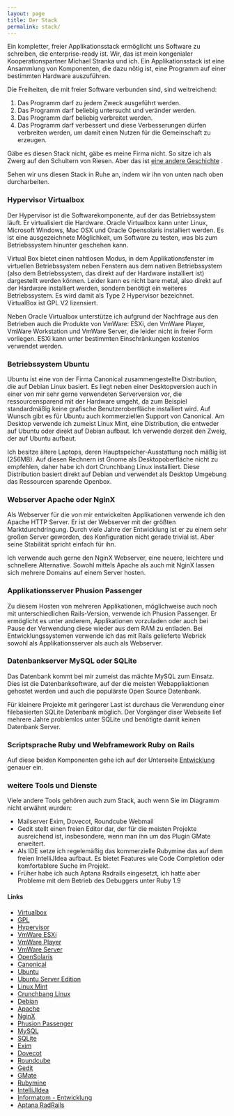 ```yaml
---
layout: page
title: Der Stack
permalink: stack/
---
```


Ein kompletter, freier Applikationsstack ermöglicht uns Software zu
schreiben, die enterprise-ready ist. Wir, das ist mein kongenialer
Kooperationspartner Michael Stranka und ich. Ein Applikationsstack ist
eine Ansammlung von Komponenten, die dazu nötig ist, eine Programm auf
einer bestimmten Hardware auszuführen.

Die Freiheiten, die mit freier Software verbunden sind, sind
weitreichend:

1.  Das Programm darf zu jedem Zweck ausgeführt werden.
2.  Das Programm darf beliebig untersucht und veränder werden.
3.  Das Programm darf beliebig verbreitet werden.
4.  Das Programm darf verbessert und diese Verbesserungen dürfen
    verbreiten werden, um damit einen Nutzen für die Gemeinschaft
    zu erzeugen.

Gäbe es diesen Stack nicht, gäbe es meine Firma nicht. So sitze ich als
Zwerg auf den Schultern von Riesen. Aber das ist [eine andere
Geschichte](/schultern-von-riesen) .

Sehen wir uns diesen Stack in Ruhe an, indem wir ihn von unten nach oben
durcharbeiten.

### Hypervisor Virtualbox

Der Hypervisor ist die Softwarekomponente, auf der das Betriebssystem
läuft. Er virtualisiert die Hardware. Oracle Virtualbox kann unter
Linux, Microsoft Windows, Mac OSX und Oracle Opensolaris installiert
werden. Es ist eine ausgezeichnete Möglichkeit, um Software zu testen,
was bis zum Betriebssystem hinunter geschehen kann.

Virtual Box bietet einen nahtlosen Modus, in dem Applikationsfenster im
virtuellen Betriebssystem neben Fenstern aus dem nativen Betriebssystem
(also dem Betriebssystem, das direkt auf der Hardware installiert ist)
dargestellt werden können. Leider kann es nicht bare metal, also direkt
auf der Hardware installiert werden, sondern benötigt ein weiteres
Betriebssystem. Es wird damit als Type 2 Hypervisor bezeichnet.<br/>
VirtualBox ist GPL V2 lizensiert.

Neben Oracle Virtualbox unterstütze ich aufgrund der Nachfrage aus den
Betrieben auch die Produkte von VmWare: ESXi, den VmWare Player, VmWare
Workstation und VmWare Server, die leider nicht in freier Form
vorliegen. ESXi kann unter bestimmten Einschränkungen kostenlos
verwendet werden.

### Betriebssystem Ubuntu

Ubuntu ist eine von der Firma Canonical zusammengestellte Distribution,
die auf Debian Linux basiert. Es liegt neben einer Desktopversion auch
in einer von mir sehr gerne verwendeten Serverversion vor, die
ressourcensparend mit der Hardware umgeht, da zum Beispiel standardmäßig
keine grafische Benutzeroberfläche installiert wird. Auf Wunsch gibt es
für Ubuntu auch kommerziellen Support von Canonical. Am Desktop verwende
ich zumeist Linux Mint, eine Distribution, die entweder auf Ubuntu oder
direkt auf Debian aufbaut. Ich verwende derzeit den Zweig, der auf
Ubuntu aufbaut.

Ich besitze ältere Laptops, deren Hauptspeicher-Ausstattung noch mäßig
ist (256MB). Auf diesen Rechnern ist Gnome als Desktopoberfläche nicht
zu empfehlen, daher habe ich dort Crunchbang Linux installiert. Diese
Distribution basiert direkt auf Debian und verwendet als Desktop
Umgebung das Ressourcen sparende Openbox.

### Webserver Apache oder NginX

Als Webserver für die von mir entwickelten Applikationen verwende ich
den Apache HTTP Server. Er ist der Webserver mit der größten
Marktdurchdringung. Durch viele Jahre der Entwicklung ist er zu einem
sehr großen Server geworden, des Konfiguration nicht gerade trivial ist.
Aber seine Stabilität spricht einfach für ihn.

Ich verwende auch gerne den NginX Webserver, eine neuere, leichtere und
schnellere Alternative. Sowohl mittels Apache als auch mit NginX lassen
sich mehrere Domains auf einem Server hosten.

### Applikationsserver Phusion Passenger

Zu diesem Hosten von mehreren Applikationen, möglichweise auch noch mit
unterschiedlichen Rails-Version, verwende ich Phusion Passenger. Er
ermöglicht es unter anderem, Applikationen vorzuladen oder auch bei
Pause der Verwendung diese wieder aus dem RAM zu entladen. Bei
Entwicklungssystemen verwende ich das mit Rails gelieferte Webrick
sowohl als Applikationsserver als auch als Webserver.

### Datenbankserver MySQL oder SQLite

Das Datenbank kommt bei mir zumeist das mächte MySQL zum Einsatz. Dies
ist die Datenbanksoftware, auf der die meisten Webappliaktionen gehostet
werden und auch die populärste Open Source Datenbank.

Für kleinere Projekte mit geringerer Last ist durchaus die Verwendung
einer filebasierten SQLite Datenbank möglich. Der Vorgänger diser
Webseite lief mehrere Jahre problemlos unter SQLite und benötigte damit
keinen Datenbank Server.

### Scriptsprache Ruby und Webframework Ruby on Rails

Auf diese beiden Komponenten gehe ich auf der Unterseite [Entwicklung](entwicklung)
genauer ein.

### weitere Tools und Dienste

Viele andere Tools gehören auch zum Stack, auch wenn Sie im Diagramm
nicht erwähnt wurden:

-   Mailserver Exim, Dovecot, Roundcube Webmail
-   Gedit stellt einen freien Editor dar, der für die meisten Projekte
    ausreichend ist, insbesondere, wenn man ihn um das Plugin
    GMate erweitert.
-   Als IDE setze ich regelemäßig das kommerzielle Rubymine das auf dem
    freien IntelliJIdea aufbaut. Es bietet Features wie Code Completion
    oder komfortablere Suche im Projekt.
-   Früher habe ich auch Aptana Radrails eingesetzt, ich hatte aber
    Probleme mit dem Betrieb des Debuggers unter Ruby 1.9

#### Links

-   [Virtualbox](https://www.virtualbox.org/)
-   [GPL](http://www.gnu.org/licenses/gpl-2.0.html)
-   [Hypervisor](http://de.wikipedia.org/wiki/Hypervisor)
-   [VmWare ESXi](http://www.vmware.com/products/vsphere-hypervisor/overview.html)
-   [VmWare Player](http://www.vmware.com/at/products/desktop_virtualization/player/overview.html)
-   [VmWare Server](http://www.vmware.com/at/products/datacenter-virtualization/server/overview.html)
-   [OpenSolaris](http://hub.opensolaris.org/bin/view/Main/)
-   [Canonical](http://www.canonical.com/)
-   [Ubuntu](http://www.ubuntu.com/)
-   [Ubuntu Server Edition](http://www.ubuntu.com/business/server/overview)
-   [Linux Mint](http://linuxmint.com/)
-   [Crunchbang Linux](http://crunchbanglinux.org/)
-   [Debian](http://www.debian.org/)
-   [Apache](http://httpd.apache.org/)
-   [NginX](http://wiki.nginx.org/NginxDe)
-   [Phusion Passenger](http://www.modrails.com/)
-   [MySQL](http://www.mysql.de/)
-   [SQLite](http://www.sqlite.org/)
-   [Exim](http://www.exim.org/)
-   [Dovecot](http://www.dovecot.org/)
-   [Roundcube](http://roundcube.net/)
-   [Gedit](http://projects.gnome.org/gedit/)
-   [GMate](https://github.com/gmate/gmate)
-   [Rubymine](http://www.jetbrains.com/ruby/)
-   [IntelliJIdea](http://www.jetbrains.com/idea/)
-   [Informatom - Entwicklung](/entwicklung)
-   [Aptana RadRails](http://www.aptana.com/products/radrails)